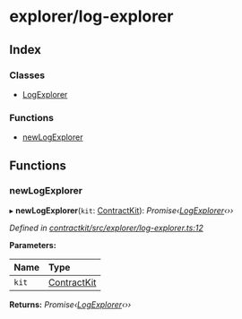 # explorer/log-explorer

## Index

### Classes

* [LogExplorer]()

### Functions

* [newLogExplorer](_explorer_log_explorer_.md#newlogexplorer)

## Functions

### newLogExplorer

▸ **newLogExplorer**\(`kit`: [ContractKit]()\): _Promise‹_[_LogExplorer_]()_‹››_

_Defined in_ [_contractkit/src/explorer/log-explorer.ts:12_](https://github.com/celo-org/celo-monorepo/blob/master/packages/contractkit/src/explorer/log-explorer.ts#L12)

**Parameters:**

| Name | Type |
| :--- | :--- |
| `kit` | [ContractKit]() |

**Returns:** _Promise‹_[_LogExplorer_]()_‹››_

